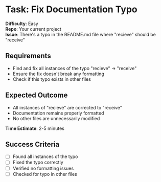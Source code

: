 # Task: Fix Documentation Typo

**Difficulty**: Easy  
**Repo**: Your current project  
**Issue**: There's a typo in the README.md file where "recieve" should be "receive"  

## Requirements
- Find and fix all instances of the typo "recieve" → "receive"
- Ensure the fix doesn't break any formatting
- Check if this typo exists in other files

## Expected Outcome
- All instances of "recieve" are corrected to "receive"
- Documentation remains properly formatted
- No other files are unnecessarily modified

**Time Estimate**: 2-5 minutes

## Success Criteria
- [ ] Found all instances of the typo
- [ ] Fixed the typo correctly
- [ ] Verified no formatting issues
- [ ] Checked for typo in other files